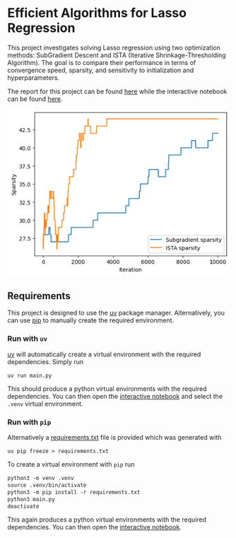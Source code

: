 # Efficient Algorithms for Lasso Regression

This project investigates solving Lasso regression using two optimization methods: SubGradient Descent and ISTA (Iterative Shrinkage-Thresholding Algorithm). The goal is to compare their performance in terms of convergence speed, sparsity,
and sensitivity to initialization and hyperparameters.

The report for this project can be found [here](./report/report.pdf) while the interactive notebook can be found [here](./lasso-regression.ipynb).

![Lasso Sparsity](/report/figures/fig2.png "Lasso Sparsity")

## Requirements

This project is designed to use the [uv](https://github.com/astral-sh/uv) package manager. Alternatively, you can use [pip](#run-with-pip) to manually create the required environment.

### Run with `uv`

[uv](https://github.com/astral-sh/uv) will automatically create a virtual environment with the
required dependencies. Simply run

```setup
uv run main.py
```

This should produce a python virtual environments with the required dependencies. You can then open
the [interactive notebook](/lasso-regression.ipynb) and select the `.venv` virtual environment.

### Run with `pip`

Alternatively a [requirements.txt](/requirements.txt) file is provided which was generated with

```setup
uv pip freeze > requirements.txt
```

To create a virtual environment with `pip` run
```
python3 -m venv .venv
source .venv/bin/activate
python3 -m pip install -r requirements.txt
python3 main.py
deactivate
```

This again produces a python virtual environments with the required dependencies. You can then open
the [interactive notebook](/lasso-regression.ipynb).
